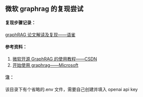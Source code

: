 ## 微软 graphrag 的复现尝试

#### 复现步骤记录：

[graphRAG 论文解读及复现——语雀](https://www.yuque.com/u39067637/lm00uc/ep4p05qrf7kknnrb#dWXmk)

#### 参考资料：

1. [微软开源 GraphRAG 的使用教程——CSDN](https://blog.csdn.net/luxinfeng666/article/details/140253451)
2. [开始使用 graphrag——Microsoft](https://microsoft.github.io/graphrag/posts/get_started/)

#### 注：

该目录下有个省略的.env 文件，需要自己创建并填入 openai api key
